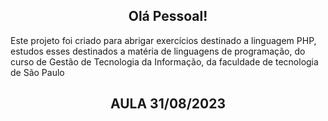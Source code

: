 <h2 align="center">Olá Pessoal!</h2>

Este projeto foi criado para abrigar exercícios destinado a linguagem PHP, estudos esses destinados a matéria de linguagens de programação, do curso de Gestão de Tecnologia da Informação, da faculdade de tecnologia de São Paulo

<h2 align="center">AULA 31/08/2023</h2>
